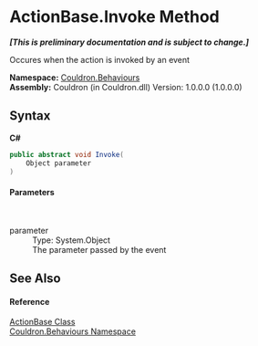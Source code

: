 # ActionBase.Invoke Method 
 _**\[This is preliminary documentation and is subject to change.\]**_

Occures when the action is invoked by an event

**Namespace:**&nbsp;<a href="N_Couldron_Behaviours">Couldron.Behaviours</a><br />**Assembly:**&nbsp;Couldron (in Couldron.dll) Version: 1.0.0.0 (1.0.0.0)

## Syntax

**C#**<br />
``` C#
public abstract void Invoke(
	Object parameter
)
```


#### Parameters
&nbsp;<dl><dt>parameter</dt><dd>Type: System.Object<br />The parameter passed by the event</dd></dl>

## See Also


#### Reference
<a href="T_Couldron_Behaviours_ActionBase">ActionBase Class</a><br /><a href="N_Couldron_Behaviours">Couldron.Behaviours Namespace</a><br />
